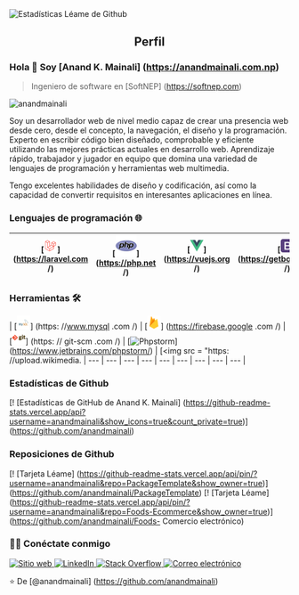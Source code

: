 
<p align = "centro">
 <img width = "100px" src = "https://res.cloudinary.com/anuraghazra/image/upload/v1594908242/logo_ccswme.svg" align = "center" alt = "Estadísticas Léame de Github" />
 <h2 align = "center"> Perfil </h2>
</p>

### Hola 👋 Soy [Anand K. Mainali] (https://anandmainali.com.np)
> Ingeniero de software en [SoftNEP] (https://softnep.com)


<img src = "https://komarev.com/ghpvc/?username=anandmainali" alt = "anandmainali" />

<div>
 <p>
Soy un desarrollador web de nivel medio capaz de crear una presencia web desde cero, desde el concepto, la navegación, el diseño y la programación. Experto en escribir código bien diseñado, comprobable y eficiente utilizando las mejores prácticas actuales en desarrollo web. Aprendizaje rápido, trabajador y jugador en equipo que domina una variedad de lenguajes de programación y herramientas web multimedia.

Tengo excelentes habilidades de diseño y codificación, así como la capacidad de convertir requisitos en interesantes aplicaciones en línea.
</p>
</div>

### Lenguajes de programación 🌐

| [<img src = "https://raw.githubusercontent.com/github/explore/80688e429a7d4ef2fca1e82350fe8e3517d3494d/topics/laravel/laravel.png" alt = "Laravel" width = "24">] (https://laravel.com /) | [<img src = "https://raw.githubusercontent.com/github/explore/80688e429a7d4ef2fca1e82350fe8e3517d3494d/topics/php/php.png" alt = "php" width = "38">] (https://php.net /) | [<img src = "https://raw.githubusercontent.com/github/explore/80688e429a7d4ef2fca1e82350fe8e3517d3494d/topics/vue/vue.png" alt = "Vue" width = "24">] (https://vuejs.org /) | [<img src = "https://raw.githubusercontent.com/github/explore/80688e429a7d4ef2fca1e82350fe8e3517d3494d/topics/bootstrap/bootstrap.png" alt = "Bootstrap" width = "24">] (https://getbootstrap.com /) | [< img src = "https://raw.githubusercontent.com/github/explore/80688e429a7d4ef2fca1e82350fe8e3517d3494d/topics/javascript/javascript.png" alt = "jQuery" width = "24">] (https://jquery.com/) | [<img src = "https://raw.githubusercontent.com/github/explore/80688e429a7d4ef2fca1e82350fe8e3517d3494d/topics/jquery/jquery.png" alt = "jQuery" width = "24">] (https://jquery.com /)
| --- | --- | --- | --- | --- | --- |
 
### Herramientas 🛠️

| [<img src = "https://raw.githubusercontent.com/github/explore/80688e429a7d4ef2fca1e82350fe8e3517d3494d/topics/mysql/mysql.png" alt = "mysql" width = "24">] (https: //www.mysql .com /) | [<img src = "https://raw.githubusercontent.com/github/explore/80688e429a7d4ef2fca1e82350fe8e3517d3494d/topics/firebase/firebase.png" alt = "firebase" width = "24">] (https://firebase.google .com /) | [<img src = "https://raw.githubusercontent.com/github/explore/80688e429a7d4ef2fca1e82350fe8e3517d3494d/topics/git/git.png" alt = "Git" width = "24">] (https: // git-scm .com /) | [<img src = "https://logonoid.com/images/phpstorm-logo.png" alt = "Phpstorm" width = "24">] (https://www.jetbrains.com/phpstorm/) | [<img src = "https: //upload.wikimedia.
| --- | --- | --- | --- | --- | --- | --- | --- | --- |

### Estadísticas de Github

[! [Estadísticas de GitHub de Anand K. Mainali] (https://github-readme-stats.vercel.app/api?username=anandmainali&show_icons=true&count_private=true)] (https://github.com/anandmainali)

### Reposiciones de Github

[! [Tarjeta Léame] (https://github-readme-stats.vercel.app/api/pin/?username=anandmainali&repo=PackageTemplate&show_owner=true)] (https://github.com/anandmainali/PackageTemplate)
[! [Tarjeta Léame] (https://github-readme-stats.vercel.app/api/pin/?username=anandmainali&repo=Foods-Ecommerce&show_owner=true)] (https://github.com/anandmainali/Foods- Comercio electrónico)

<h3> 🤝🏻 Conéctate conmigo </h3>

<p align = "centro">
<a href="https://www.anandmainali.com.np" target="_blank"> <img alt = "Sitio web" src = "https://img.shields.io/badge/Website-www.anandmainali .com.np-blue? style = flat & logo = google-chrome "> </a>
<a href="https://www.linkedin.com/in/anandmainali/" target="_blank"> <img alt = "LinkedIn" src = "https://img.shields.io/badge/LinkedIn- @ anandmainali-blue? style = flat & logo = linkedin "> </a>
<a href="https://stackoverflow.com/users/8519896/anand-mainali?tab=profile" target="_blank"> <img alt = "Stack Overflow" src = "https: //img.shields. io / badge / Stackoverflow-Anand% 20Mainali-blue? style = flat & logo = stackoverflow "> </a>
<a href="mailto:anandmainali5@gmail.com"> <img alt = "Correo electrónico" src = "https://img.shields.io/badge/Email-anandmainali5@gmail.com-blue?style=flat&logo= gmail "> </a>
</p>


⭐️ De [@anandmainali] (https://github.com/anandmainali)






